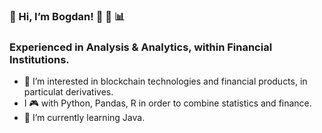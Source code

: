 ### 👋 Hi, I’m Bogdan! :snake: :panda_face: :bar_chart:
### Experienced in Analysis & Analytics, within Financial Institutions.
- 👀 I’m interested in blockchain technologies and financial products, in particulat derivatives.
- I :video_game: with Python, Pandas, R in order to combine statistics and finance.
- 🌱 I’m currently learning Java.

<!---
bogdansmd/bogdansmd is a ✨ special ✨ repository because its `README.md` (this file) appears on your GitHub profile.
You can click the Preview link to take a look at your changes.
--->
